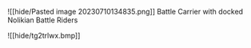 ![[hide/Pasted image 20230710134835.png]]
Battle Carrier with docked Nolikian Battle Riders

![[hide/tg2trlwx.bmp]]